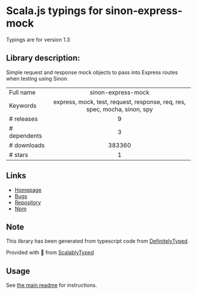 
# Scala.js typings for sinon-express-mock

Typings are for version 1.3

## Library description:
Simple request and response mock objects to pass into Express routes when testing using Sinon.

|                    |                 |
| ------------------ | :-------------: |
| Full name          | sinon-express-mock |
| Keywords           | express, mock, test, request, response, req, res, spec, mocha, sinon, spy |
| # releases         | 9 |
| # dependents       | 3 |
| # downloads        | 383360 |
| # stars            | 1 |

## Links
- [Homepage](https://github.com/danawoodman/sinon-express-mock#readme)
- [Bugs](https://github.com/danawoodman/sinon-express-mock/issues)
- [Repository](https://github.com/danawoodman/sinon-express-mock)
- [Npm](https://www.npmjs.com/package/sinon-express-mock)
    


## Note
This library has been generated from typescript code from [DefinitelyTyped](https://definitelytyped.org).

Provided with :purple_heart: from [ScalablyTyped](https://github.com/oyvindberg/ScalablyTyped)

## Usage
See [the main readme](../../readme.md) for instructions.


